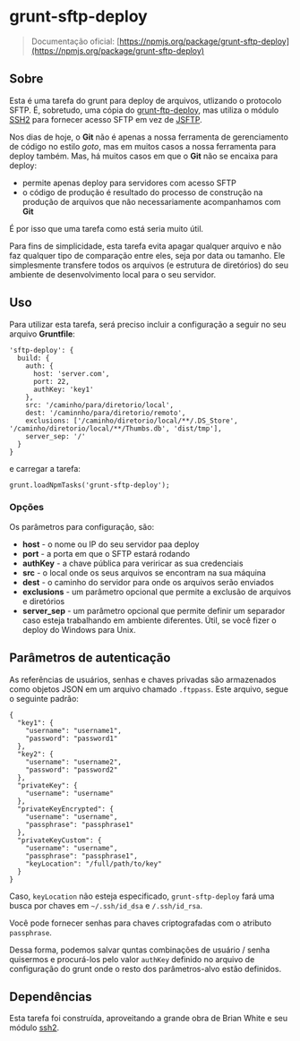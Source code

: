 # grunt-sftp-deploy

> Documentação oficial: [https://npmjs.org/package/grunt-sftp-deploy](https://npmjs.org/package/grunt-sftp-deploy)

## Sobre

Esta é uma tarefa do grunt para deploy de arquivos, utlizando o protocolo SFTP. É, sobretudo, uma cópia do [grunt-ftp-deploy](https://github.com/zonak/grunt-ftp-deploy), mas utiliza o módulo [SSH2](https://github.com/mscdex/ssh2) para fornecer acesso SFTP em vez de [JSFTP](https://github.com/sergi/jsftp).


Nos dias de hoje, o **Git** não é apenas a nossa ferramenta de gerenciamento de código no estilo *goto*, mas em muitos casos a nossa ferramenta para deploy também. Mas, há muitos casos em que o **Git** não se encaixa para deploy:


* permite apenas deploy para servidores com acesso SFTP
* o código de produção é resultado do processo de construção na produção de arquivos que não necessariamente acompanhamos com **Git**

É por isso que uma tarefa como está seria muito útil.

Para fins de simplicidade, esta tarefa evita apagar qualquer arquivo e não faz qualquer tipo de comparação entre eles, seja por data ou tamanho. Ele simplesmente transfere todos os arquivos (e estrutura de diretórios) do seu ambiente de desenvolvimento local para o seu servidor.


## Uso

Para utilizar esta tarefa, será preciso incluir a configuração a seguir no seu arquivo **Gruntfile**:

    'sftp-deploy': {
      build: {
        auth: {
          host: 'server.com',
          port: 22,
          authKey: 'key1'
        },
        src: '/caminho/para/diretorio/local',
        dest: '/caminnho/para/diretorio/remoto',
        exclusions: ['/caminho/diretorio/local/**/.DS_Store', '/caminho/diretorio/local/**/Thumbs.db', 'dist/tmp'],
        server_sep: '/'
      }
    }

e carregar a tarefa:

    grunt.loadNpmTasks('grunt-sftp-deploy');


### Opções
Os parâmetros para configuração, são:

* **host** - o nome ou IP do seu servidor paa deploy
* **port** - a porta em que o SFTP estará rodando
* **authKey** - a chave pública para veriricar as sua credenciais
* **src** - o local onde os seus arquivos se encontram na sua máquina
* **dest** - o caminho do servidor para onde os arquivos serão enviados
* **exclusions** - um parâmetro opcional que permite a exclusão de arquivos e diretórios
* **server_sep** - um parâmetro opcional que permite definir um separador caso esteja trabalhando em ambiente diferentes. Útil, se você fizer o deploy do Windows para Unix.

## Parâmetros de autenticação

As referências de usuários, senhas e chaves privadas são armazenados como objetos JSON em um arquivo chamado `.ftppass`. Este arquivo, segue o seguinte padrão:

    {
      "key1": {
        "username": "username1",
        "password": "password1"
      },
      "key2": {
        "username": "username2",
        "password": "password2"
      },
      "privateKey": {
        "username": "username"
      },
      "privateKeyEncrypted": {
        "username": "username",
        "passphrase": "passphrase1"
      },
      "privateKeyCustom": {
        "username": "username",
        "passphrase": "passphrase1",
        "keyLocation": "/full/path/to/key"
      }
    }

Caso, `keyLocation` não esteja especificado, `grunt-sftp-deploy` fará uma busca por chaves em `~/.ssh/id_dsa` e `/.ssh/id_rsa`.

Você pode fornecer senhas para chaves criptografadas com o atributo `passphrase`.

Dessa forma, podemos salvar quntas combinações de usuário / senha quisermos e procurá-los pelo valor `authKey` definido no arquivo de configuração do grunt onde o resto dos parâmetros-alvo estão definidos.


## Dependências

Esta tarefa foi construída, aproveitando a grande obra de Brian White e seu módulo [ssh2](https://github.com/mscdex/ssh2).